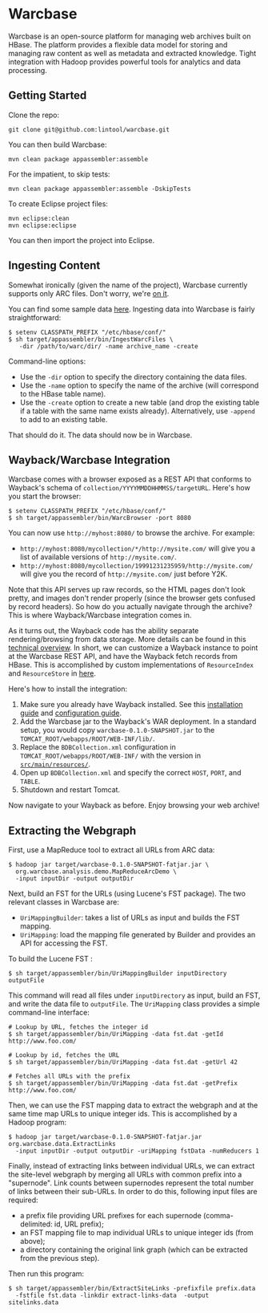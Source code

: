 Warcbase
========

Warcbase is an open-source platform for managing web archives built on HBase. The platform provides a flexible data model for storing and managing raw content as well as metadata and extracted knowledge. Tight integration with Hadoop provides powerful tools for analytics and data processing.


Getting Started
---------------

Clone the repo:

```
git clone git@github.com:lintool/warcbase.git
```

You can then build Warcbase:

```
mvn clean package appassembler:assemble
```

For the impatient, to skip tests:

```
mvn clean package appassembler:assemble -DskipTests
```

To create Eclipse project files:

```
mvn eclipse:clean
mvn eclipse:eclipse
```

You can then import the project into Eclipse.


Ingesting Content
-----------------

Somewhat ironically (given the name of the project), Warcbase currently supports only ARC files. Don't worry, we're [on it](https://github.com/lintool/warcbase/issues/64).

You can find some sample data [here](https://archive.org/details/ExampleArcAndWarcFiles). Ingesting data into Warcbase is fairly straightforward:

```
$ setenv CLASSPATH_PREFIX "/etc/hbase/conf/"
$ sh target/appassembler/bin/IngestWarcFiles \
   -dir /path/to/warc/dir/ -name archive_name -create
```

Command-line options:

+ Use the `-dir` option to specify the directory containing the data files.
+ Use the `-name` option to specify the name of the archive (will correspond to the HBase table name).
+ Use the `-create` option to create a new table (and drop the existing table if a table with the same name exists already). Alternatively, use `-append` to add to an existing table.

That should do it. The data should now be in Warcbase.


Wayback/Warcbase Integration
----------------------------

Warcbase comes with a browser exposed as a REST API that conforms to Wayback's schema of `collection/YYYYMMDDHHMMSS/targetURL`. Here's how you start the browser:

```
$ setenv CLASSPATH_PREFIX "/etc/hbase/conf/"
$ sh target/appassembler/bin/WarcBrowser -port 8080
```

You can now use `http://myhost:8080/` to browse the archive. For example:

+ `http://myhost:8080/mycollection/*/http://mysite.com/` will give you a list of available versions of `http://mysite.com/`.
+ `http://myhost:8080/mycollection/19991231235959/http://mysite.com/` will give you the record of `http://mysite.com/` just before Y2K.

Note that this API serves up raw records, so the HTML pages don't look pretty, and images don't render properly (since the browser gets confused by record headers). So how do you actually navigate through the archive? This is where Wayback/Warcbase integration comes in.

As it turns out, the Wayback code has the ability separate rendering/browsing from data storage. More details can be found in this [technical overview](https://github.com/iipc/openwayback/wiki/Technical-overview). In short, we can customize a Wayback instance to point at the Warcbase REST API, and have the Wayback fetch records from HBase. This is accomplished by custom implementations of `ResourceIndex` and `ResourceStore` in [here](https://github.com/lintool/warcbase/tree/master/src/main/java/org/warcbase/wayback).

Here's how to install the integration:

1. Make sure you already have Wayback installed. See this [installation guide](https://github.com/iipc/openwayback/wiki/How-to-install) and [configuration guide](https://github.com/iipc/openwayback/wiki/How-to-configure).
2. Add the Warcbase jar to the Wayback's WAR deployment. In a standard setup, you would copy `warcbase-0.1.0-SNAPSHOT.jar` to the `TOMCAT_ROOT/webapps/ROOT/WEB-INF/lib/`.
3. Replace the `BDBCollection.xml` configuration in `TOMCAT_ROOT/webapps/ROOT/WEB-INF/` with the version in [`src/main/resources/`](https://github.com/lintool/warcbase/tree/master/src/main/resources).
4. Open up `BDBCollection.xml` and specify the correct `HOST`, `PORT`, and `TABLE`.
5. Shutdown and restart Tomcat.

Now navigate to your Wayback as before. Enjoy browsing your web archive!


Extracting the Webgraph
-----------------------

First, use a MapReduce tool to extract all URLs from ARC data:

```
$ hadoop jar target/warcbase-0.1.0-SNAPSHOT-fatjar.jar \
  org.warcbase.analysis.demo.MapReduceArcDemo \
  -input inputDir -output outputDir
```

Next, build an FST for the URLs (using Lucene's FST package). The two relevant classes in Warcbase are:

+ `UriMappingBuilder`: takes a list of URLs as input and builds the FST mapping.
+ `UriMapping`: load the mapping file generated by Builder and provides an API for accessing the FST.

To build the Lucene FST :

```
$ sh target/appassembler/bin/UriMappingBuilder inputDirectory outputFile
```

This command will read all files under `inputDirectory` as input, build an FST, and write the data file to `outputFile`. The `UriMapping` class provides a simple command-line interface:


```
# Lookup by URL, fetches the integer id
$ sh target/appassembler/bin/UriMapping -data fst.dat -getId http://www.foo.com/

# Lookup by id, fetches the URL
$ sh target/appassembler/bin/UriMapping -data fst.dat -getUrl 42

# Fetches all URLs with the prefix
$ sh target/appassembler/bin/UriMapping -data fst.dat -getPrefix http://www.foo.com/
```

Then, we can use the FST mapping data to extract the webgraph and at the same time map URLs to unique integer ids. This is accomplished by a Hadoop program:

```
$ hadoop jar target/warcbase-0.1.0-SNAPSHOT-fatjar.jar org.warcbase.data.ExtractLinks 
  -input inputDir -output outputDir -uriMapping fstData -numReducers 1
```

Finally, instead of extracting links between individual URLs, we can extract the site-level webgraph by merging all URLs with common prefix into a "supernode". Link counts between supernodes represent the total number of links between their sub-URLs. In order to do this, following input files are required:

+ a prefix file providing URL prefixes for each supernode (comma-delimited: id, URL prefix);
+ an FST mapping file to map individual URLs to unique integer ids (from above);
+ a directory containing the original link graph (which can be extracted from the previous step).

Then run this program:

```
$ sh target/appassembler/bin/ExtractSiteLinks -prefixfile prefix.data 
  -fstfile fst.data -linkdir extract-links-data  -output sitelinks.data
```
